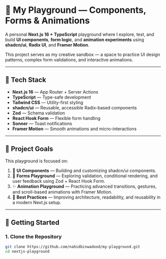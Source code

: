 # 🧩 My Playground — Components, Forms & Animations

A personal **Next.js 16 + TypeScript** playground where I explore, test, and build **UI components**, **form logic**, and **animation experiments** using **shadcn/ui**, **Radix UI**, and **Framer Motion**.

This project serves as my creative sandbox — a space to practice UI design patterns, complex form validations, and interactive animations.

---

## 🚀 Tech Stack

- **Next.js 16** — App Router + Server Actions
- **TypeScript** — Type-safe development
- **Tailwind CSS** — Utility-first styling
- **shadcn/ui** — Reusable, accessible Radix-based components
- **Zod** — Schema validation
- **React Hook Form** — Flexible form handling
- **Sonner** — Toast notifications
- **Framer Motion** — Smooth animations and micro-interactions

---

## 🧱 Project Goals

This playground is focused on:

1. 🎨 **UI Components** — Building and customizing shadcn/ui components.
2. 🧾 **Forms Playground** — Exploring validation, conditional rendering, and user feedback using Zod + React Hook Form.
3. ✨ **Animation Playground** — Practicing advanced transitions, gestures, and scroll-based animations with Framer Motion.
4. 🧠 **Best Practices** — Improving architecture, readability, and reusability in a modern Next.js setup.

---

## 🧰 Getting Started

### 1. Clone the Repository

```bash
git clone https://github.com/nahidbinwadood/my-playground.git
cd nextjs-playground
```
